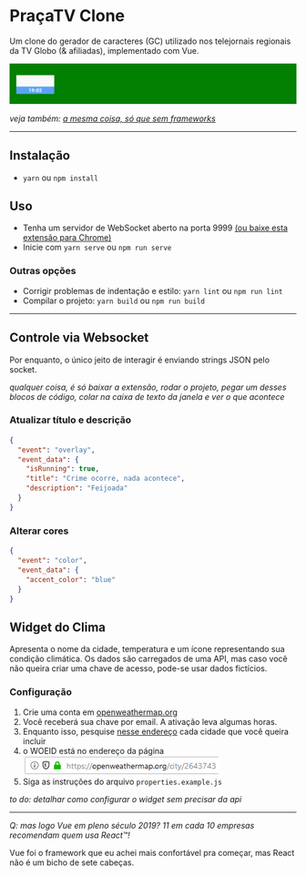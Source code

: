 # PraçaTV Clone

Um clone do gerador de caracteres (GC) utilizado nos telejornais regionais da TV Globo (& afiliadas), implementado com Vue.

![o clone em si](demo.gif)

*veja também: [a mesma coisa, só que sem frameworks](https://github.com/lucaspontoexe/pracatv-vanilla)*

---


## Instalação
- `yarn` ou `npm install`


## Uso
- Tenha um servidor de WebSocket aberto na porta 9999 [(ou baixe esta extensão para Chrome)](https://chrome.google.com/webstore/detail/websocket-server-test/pkbpddppnkjmlbgliipgmhjeialadokj)
- Inicie com `yarn serve` ou `npm run serve`

### Outras opções
- Corrigir problemas de indentação e estilo: `yarn lint` ou `npm run lint`
- Compilar o projeto: `yarn build` ou `npm run build`

---

## Controle via Websocket
Por enquanto, o único jeito de interagir é enviando strings JSON pelo socket.

*qualquer coisa, é só baixar a extensão, rodar o projeto, pegar um desses blocos de código, colar na caixa de texto da janela e ver o que acontece*

### Atualizar título e descrição

```json
{
  "event": "overlay",
  "event_data": {
    "isRunning": true,
    "title": "Crime ocorre, nada acontece",
    "description": "Feijoada"
  }
}
``` 

### Alterar cores

```json
{
  "event": "color",
  "event_data": {
    "accent_color": "blue"
  }
}
```

## Widget do Clima
Apresenta o nome da cidade, temperatura e um ícone representando sua condição climática.
Os dados são carregados de uma API, mas caso você não queira criar uma chave de acesso, pode-se usar dados fictícios.

### Configuração

1. Crie uma conta em [openweathermap.org](https://openweathermap.org)
2. Você receberá sua chave por email. A ativação leva algumas horas.
3. Enquanto isso, pesquise [nesse endereço](https://openweathermap.org/find) cada cidade que você queira incluir
4. o WOEID está no endereço da página
![o código fica no campo do endereço da página](woeid-image.png)
5. Siga as instruções do arquivo `properties.example.js`

*to do: detalhar como configurar o widget sem precisar da api*

---

*Q: mas logo Vue em pleno século 2019? 11 em cada 10 empresas recomendam quem usa React™!*

Vue foi o framework que eu achei mais confortável pra começar, mas React não é um bicho de sete cabeças.
